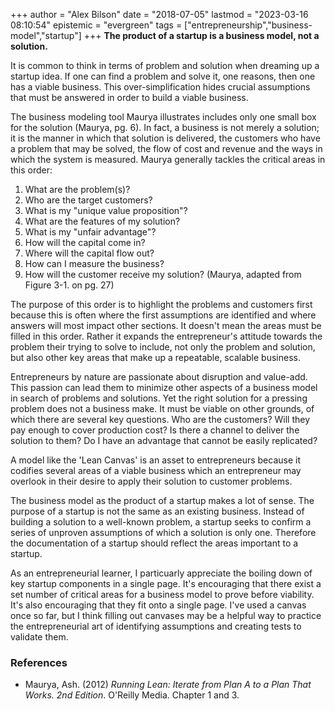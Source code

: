 +++
author = "Alex Bilson"
date = "2018-07-05"
lastmod = "2023-03-16 08:10:54"
epistemic = "evergreen"
tags = ["entrepreneurship","business-model","startup"]
+++
**The product of a startup is a business model, not a solution.**

It is common to think in terms of problem and solution when dreaming up a startup idea.  If one can find a problem and solve it, one reasons, then one has a viable business.  This over-simplification hides crucial assumptions that must be answered in order to build a viable business.

The business modeling tool Maurya illustrates includes only one small box for the solution (Maurya, pg. 6).  In fact, a business is not merely a solution; it is the manner in which that solution is delivered, the customers who have a problem that may be solved, the flow of cost and revenue and the ways in which the system is measured.  Maurya generally tackles the critical areas in this order:

1. What are the problem(s)?
2. Who are the target customers?
3. What is my "unique value proposition"?
4. What are the features of my solution?
5. What is my "unfair advantage"?
6. How will the capital come in?
7. Where will the capital flow out?
8. How can I measure the business?
9. How will the customer receive my solution?
(Maurya, adapted from Figure 3-1. on pg. 27)

The purpose of this order is to highlight the problems and customers first because this is often where the first assumptions are identified and where answers will most impact other sections.  It doesn't mean the areas must be filled in this order.  Rather it expands the entrepreneur's attitude towards the problem their trying to solve to include, not only the problem and solution, but also other key areas that make up a repeatable, scalable business.

Entrepreneurs by nature are passionate about disruption and value-add.  This passion can lead them to minimize other aspects of a business model in search of problems and solutions.  Yet the right solution for a pressing problem does not a business make.  It must be viable on other grounds, of which there are several key questions.  Who are the customers?  Will they pay enough to cover production cost?  Is there a channel to deliver the solution to them?  Do I have an advantage that cannot be easily replicated?

A model like the 'Lean Canvas' is an asset to entrepreneurs because it codifies several areas of a viable business which an entrepreneur may overlook in their desire to apply their solution to customer problems.

The business model as the product of a startup makes a lot of sense.  The purpose of a startup is not the same as an existing business.  Instead of building a solution to a well-known problem, a startup seeks to confirm a series of unproven assumptions of which a solution is only one.  Therefore the documentation of a startup should reflect the areas important to a startup.

As an entrepreneurial learner, I particuarly appreciate the boiling down of key startup components in a single page.  It's encouraging that there exist a set number of critical areas for a business model to prove before viability.  It's also encouraging that they fit onto a single page.  I've used a canvas once so far, but I think filling out canvases may be a helpful way to practice the entrepreneurial art of identifying assumptions and creating tests to validate them.

### References

- Maurya, Ash. (2012) _Running Lean: Iterate from Plan A to a Plan That Works. 2nd Edition_. O'Reilly Media. Chapter 1 and 3.
